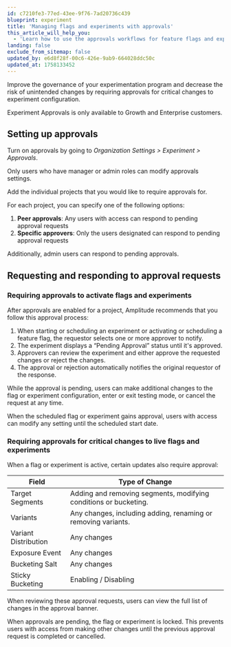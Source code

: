 ```yaml
---
id: c7210fe3-77ed-43ee-9f76-7ad20736c439
blueprint: experiment
title: 'Managing flags and experiments with approvals'
this_article_will_help_you:
  - 'Learn how to use the approvals workflows for feature flags and experiments'
landing: false
exclude_from_sitemap: false
updated_by: e6d8f28f-00c6-426e-9ab9-664028ddc50c
updated_at: 1758133452
---
```

Improve the governance of your experimentation program and decrease the risk of unintended changes by requiring approvals for critical changes to experiment configuration.

Experiment Approvals is only available to Growth and Enterprise customers.

## Setting up approvals

Turn on approvals by going to _Organization Settings > Experiment > Approvals_. 

Only users who have manager or admin roles can modify approvals settings.

Add the individual projects that you would like to require approvals for.

For each project, you can specify one of the following options: 

1. **Peer approvals**: Any users with access can respond to pending approval requests
2. **Specific approvers**: Only the users designated can respond to pending approval requests

Additionally, admin users can respond to pending approvals.

## Requesting and responding to approval requests

### Requiring approvals to activate flags and experiments

After approvals are enabled for a project, Amplitude recommends that you follow this approval process: 

1. When starting or scheduling an experiment or activating or scheduling a feature flag, the requestor selects one or more approver to notify.
2. The experiment displays a “Pending Approval” status until it's approved.
3. Approvers can review the experiment and either approve the requested changes or reject the changes.
4. The approval or rejection automatically notifies the original requestor of the response.

While the approval is pending, users can make additional changes to the flag or experiment configuration, enter or exit testing mode, or cancel the request at any time.

When the scheduled flag or experiment gains approval, users with access can modify any setting until the scheduled start date.

### Requiring approvals for critical changes to live flags and experiments

When a flag or experiment is active, certain updates also require approval:

| Field    | Type of Change    |
| --- | --- |
| Target Segments | Adding and removing segments, modifying conditions or bucketing.    |
| Variants | Any changes, including adding, renaming or removing variants.    |
| Variant Distribution | Any changes |
| Exposure Event | Any changes |
| Bucketing Salt | Any changes | 
| Sticky Bucketing | Enabling / Disabling | 

When reviewing these approval requests, users can view the full list of changes in the approval banner.

When approvals are pending, the flag or experiment is locked. This prevents users with access from making other changes until the previous approval request is completed or cancelled.
